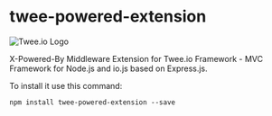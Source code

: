 # twee-powered-extension

![Twee.io Logo](https://s3.eu-central-1.amazonaws.com/meshin/public/twee.io.png)

X-Powered-By Middleware Extension for Twee.io Framework - MVC Framework for Node.js and io.js based on Express.js.

To install it use this command:

```
npm install twee-powered-extension --save
```
